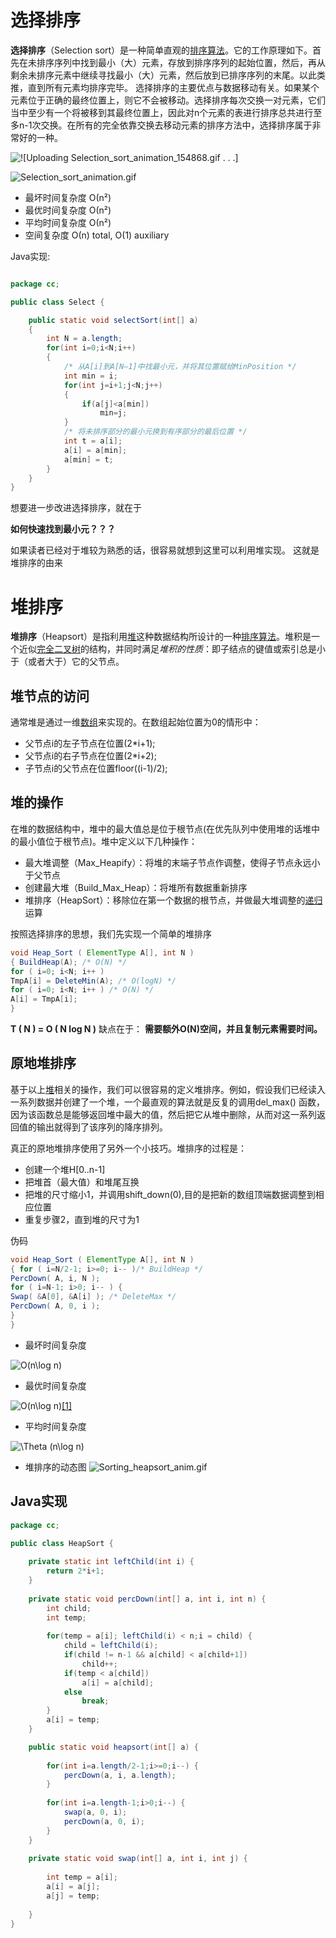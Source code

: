 

# 选择排序

**选择排序**（Selection sort）是一种简单直观的[排序算法](https://zh.wikipedia.org/wiki/%E6%8E%92%E5%BA%8F%E7%AE%97%E6%B3%95)。它的工作原理如下。首先在未排序序列中找到最小（大）元素，存放到排序序列的起始位置，然后，再从剩余未排序元素中继续寻找最小（大）元素，然后放到已排序序列的末尾。以此类推，直到所有元素均排序完毕。
选择排序的主要优点与数据移动有关。如果某个元素位于正确的最终位置上，则它不会被移动。选择排序每次交换一对元素，它们当中至少有一个将被移到其最终位置上，因此对n个元素的表进行排序总共进行至多n-1次交换。在所有的完全依靠交换去移动元素的排序方法中，选择排序属于非常好的一种。


![
![Uploading Selection_sort_animation_154868.gif . . .]
](http://upload-images.jianshu.io/upload_images/1234352-0d861d8a3bd46196.gif?imageMogr2/auto-orient/strip)




![Selection_sort_animation.gif](http://upload-images.jianshu.io/upload_images/1234352-0ef46c8229997457.gif?imageMogr2/auto-orient/strip)


- 最坏时间复杂度	О(n²)
- 最优时间复杂度	О(n²)
- 平均时间复杂度	О(n²)
- 空间复杂度	О(n) total, O(1) auxiliary

Java实现:
```java

package cc;

public class Select {

	public static void selectSort(int[] a) 
	{
		int N = a.length;
		for(int i=0;i<N;i++)
		{
			/* 从A[i]到A[N–1]中找最小元，并将其位置赋给MinPosition */
			int min = i;
			for(int j=i+1;j<N;j++)
			{
				if(a[j]<a[min])
					min=j;
			}
			/* 将未排序部分的最小元换到有序部分的最后位置 */
			int t = a[i];
			a[i] = a[min];
			a[min] = t;
		}
	}
}

```

想要进一步改进选择排序，就在于

**如何快速找到最小元？？？**

如果读者已经对于堆较为熟悉的话，很容易就想到这里可以利用堆实现。
这就是堆排序的由来

# 堆排序
**堆排序**（Heapsort）是指利用[堆](https://zh.wikipedia.org/wiki/%E5%A0%86_(%E6%95%B0%E6%8D%AE%E7%BB%93%E6%9E%84))这种数据结构所设计的一种[排序算法](https://zh.wikipedia.org/wiki/%E6%8E%92%E5%BA%8F%E7%AE%97%E6%B3%95)。堆积是一个近似[完全二叉树](https://zh.wikipedia.org/wiki/%E5%AE%8C%E5%85%A8%E4%BA%8C%E5%8F%89%E6%A0%91)的结构，并同时满足*堆积的性质*：即子结点的键值或索引总是小于（或者大于）它的父节点。

## 堆节点的访问

通常堆是通过一维[数组](https://zh.wikipedia.org/wiki/%E6%95%B0%E7%BB%84)来实现的。在数组起始位置为0的情形中：
- 父节点i的左子节点在位置(2*i+1);
- 父节点i的右子节点在位置(2*i+2);
- 子节点i的父节点在位置floor((i-1)/2);

## 堆的操作

在堆的数据结构中，堆中的最大值总是位于根节点(在优先队列中使用堆的话堆中的最小值位于根节点)。堆中定义以下几种操作：
- 最大堆调整（Max_Heapify）：将堆的末端子节点作调整，使得子节点永远小于父节点
- 创建最大堆（Build_Max_Heap）：将堆所有数据重新排序
- 堆排序（HeapSort）：移除位在第一个数据的根节点，并做最大堆调整的[递归](https://zh.wikipedia.org/wiki/%E9%81%9E%E8%BF%B4)运算

按照选择排序的思想，我们先实现一个简单的堆排序
```java
void Heap_Sort ( ElementType A[], int N )
{ BuildHeap(A); /* O(N) */
for ( i=0; i<N; i++ )
TmpA[i] = DeleteMin(A); /* O(logN) */
for ( i=0; i<N; i++ ) /* O(N) */
A[i] = TmpA[i];
}
```
**T ( N ) = O ( N log N )**
缺点在于：
**需要额外O(N)空间，并且复制元素需要时间。**


## 原地堆排序

基于以上[堆](https://zh.wikipedia.org/wiki/%E5%A0%86_(%E6%95%B0%E6%8D%AE%E7%BB%93%E6%9E%84))相关的操作，我们可以很容易的定义堆排序。例如，假设我们已经读入一系列数据并创建了一个堆，一个最直观的算法就是反复的调用del_max()
函数，因为该函数总是能够返回堆中最大的值，然后把它从堆中删除，从而对这一系列返回值的输出就得到了该序列的降序排列。

真正的原地堆排序使用了另外一个小技巧。堆排序的过程是：
- 创建一个堆H[0..n-1]
- 把堆首（最大值）和堆尾互换
- 把堆的尺寸缩小1，并调用shift_down(0),目的是把新的数组顶端数据调整到相应位置
- 重复步骤2，直到堆的尺寸为1

伪码
```Java
void Heap_Sort ( ElementType A[], int N )
{ for ( i=N/2-1; i>=0; i-- )/* BuildHeap */
PercDown( A, i, N );
for ( i=N-1; i>0; i-- ) {
Swap( &A[0], &A[i] ); /* DeleteMax */
PercDown( A, 0, i );
}
}
```


- 最坏时间复杂度

![O(n\log n)](https://wikimedia.org/api/rest_v1/media/math/render/svg/9d2320768fb54880ca4356e61f60eb02a3f9d9f1)

- 最优时间复杂度

![O(n\log n)](https://wikimedia.org/api/rest_v1/media/math/render/svg/9d2320768fb54880ca4356e61f60eb02a3f9d9f1)[[1]](https://zh.wikipedia.org/wiki/%E5%A0%86%E6%8E%92%E5%BA%8F#cite_note-1)

- 平均时间复杂度

![\Theta (n\log n)](https://wikimedia.org/api/rest_v1/media/math/render/svg/1b8781cea4259c3bd43204e02d08b9b9ce8fe0ff)


- 堆排序的动态图
![Sorting_heapsort_anim.gif](http://upload-images.jianshu.io/upload_images/1234352-425639c707f09430.gif?imageMogr2/auto-orient/strip)

## Java实现
```java
package cc;

public class HeapSort {
	
	private static int leftChild(int i) {
		return 2*i+1;
	}
	
	private static void percDown(int[] a, int i, int n) {
		int child;
		int temp;
		
		for(temp = a[i]; leftChild(i) < n;i = child) {
			child = leftChild(i);
			if(child != n-1 && a[child] < a[child+1])
				child++;
			if(temp < a[child])
				a[i] = a[child];
			else
				break;
		}
		a[i] = temp;
	}

	public static void heapsort(int[] a) {
		
		for(int i=a.length/2-1;i>=0;i--) {
			percDown(a, i, a.length);
		}
		
		for(int i=a.length-1;i>0;i--) {
			swap(a, 0, i);
			percDown(a, 0, i);
		}
	}
	
	private static void swap(int[] a, int i, int j) {
		
		int temp = a[i];
		a[i] = a[j];
		a[j] = temp;
		
	}
}
```
